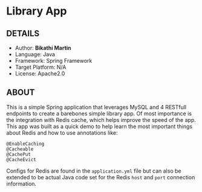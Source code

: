 # Library App
## DETAILS
- Author: **Bikathi Martin**
- Language: Java
- Framework: Spring Framework
- Target Platform: N/A
- License: Apache2.0

## ABOUT
This is a simple Spring application that leverages MySQL and 4 RESTfull endpoints to create a barebones simple library app. Of most importance is the integration with Redis cache, which helps improve the speed of the app. This app was built as a quick demo to help learn the most important things about Redis and how to use annotations like:
```
@EnableCaching
@Cacheable
@CachePut
@CacheEvict
```
Configs for Redis are found in the `application.yml` file but can also be extended to be actual Java code set for the Redis `host` and `port` connection information.
